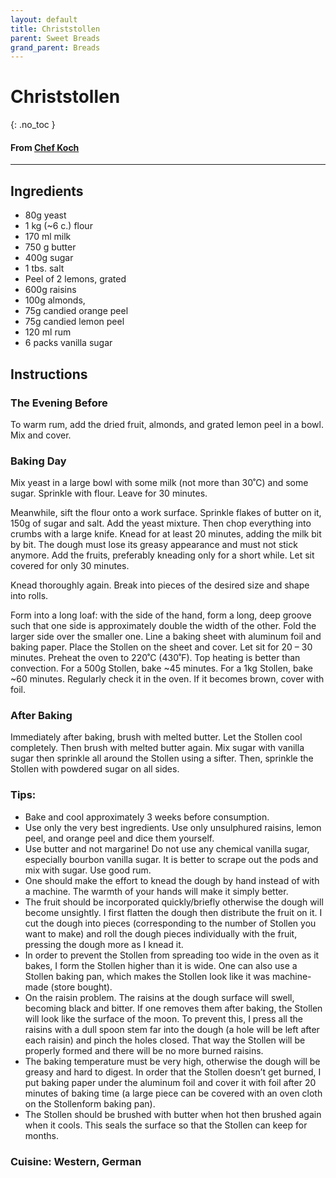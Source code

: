 ```yaml
---
layout: default
title: Christstollen
parent: Sweet Breads
grand_parent: Breads
---
```


# Christstollen
{: .no_toc }
#### From <a href="https://www.chefkoch.de/rezepte/835961188374766/Christstollen-ultimativ.html" target = "blank">Chef Koch</a>
---

## Ingredients
<ul>
	<li>80g yeast</li>
	<li>1 kg (~6 c.) flour</li>
	<li>170 ml milk</li>
	<li>750 g butter</li>
	<li>400g sugar</li>
	<li>1 tbs. salt</li>
	<li>Peel of 2 lemons, grated</li>
	<li>600g raisins</li>
	<li>100g almonds,</li>
	<li>75g candied orange peel</li>
	<li>75g candied lemon peel</li>
	<li>120 ml rum</li>
	<li>6 packs vanilla sugar</li>
</ul>

## Instructions
### The Evening Before

To warm rum, add the dried fruit, almonds, and grated lemon
peel in a bowl. Mix and cover.

### Baking Day

Mix yeast in a large bowl with some milk (not more than
30˚C) and some sugar. Sprinkle with flour. Leave for 30 minutes.

Meanwhile, sift the flour onto a work surface. Sprinkle
flakes of butter on it, 150g of sugar and salt. Add the yeast mixture. Then
chop everything into crumbs with a large knife. Knead for at least 20 minutes,
adding the milk bit by bit. The dough must lose its greasy appearance and must
not stick anymore. Add the fruits, preferably kneading only for a short while.
Let sit covered for only 30 minutes.

Knead thoroughly again. Break into pieces of the desired
size and shape into rolls. 

Form into a long loaf: with the side of the hand, form a
long, deep groove such that one side is approximately double the width of the
other. Fold the larger side over the smaller one. Line a baking sheet with
aluminum foil and baking paper. Place the Stollen on the sheet and cover. Let
sit for 20 – 30 minutes. Preheat the oven to 220˚C (430˚F). Top heating is
better than convection. For a 500g Stollen, bake ~45 minutes. For a 1kg
Stollen, bake ~60 minutes. Regularly check it in the oven. If it becomes brown,
cover with foil.

### After Baking

Immediately after baking, brush with melted butter. Let the
Stollen cool completely. Then brush with melted butter again. Mix sugar with vanilla
sugar then sprinkle all around the Stollen using a sifter. Then, sprinkle the
Stollen with powdered sugar on all sides.

### Tips:

<ul>
	<li>Bake and cool approximately 3 weeks before consumption.</li>
	<li>Use only the very best ingredients. Use only unsulphured raisins, lemon peel, and
orange peel and dice them yourself.</li>
	<li>Use butter and not margarine! Do not use any chemical vanilla sugar, especially
bourbon vanilla sugar. It is better to scrape out the pods and mix with sugar.
Use good rum.</li>
	<li>One should make the effort to knead the dough by hand instead of with a machine.
The warmth of your hands will make it simply better.</li>
	<li>The fruit should be incorporated quickly/briefly otherwise the dough will become
unsightly. I first flatten the dough then distribute the fruit on it. I cut the
dough into pieces (corresponding to the number of Stollen you want to make) and
roll the dough pieces individually with the fruit, pressing the dough more as I
knead it.</li>
	<li>In order to prevent the Stollen from spreading too wide in the oven as it bakes, I
form the Stollen higher than it is wide. One can also use a Stollen baking pan,
which makes the Stollen look like it was machine-made (store bought).</li>
	<li>On the raisin problem. The raisins at the dough surface will swell, becoming black
and bitter. If one removes them after baking, the Stollen will look like the
surface of the moon. To prevent this, I press all the raisins with a dull spoon
stem far into the dough (a hole will be left after each raisin) and pinch the
holes closed. That way the Stollen will be properly formed and there will be no
more burned raisins.</li>
	<li>The baking temperature must be very high, otherwise the dough will be greasy and
hard to digest. In order that the Stollen doesn’t get burned, I put baking
paper under the aluminum foil and cover it with foil after 20 minutes of baking
time (a large piece can be covered with an oven cloth on the Stollenform baking
pan).</li>
	<li>The Stollen should be brushed with butter when hot then brushed again when it
cools. This seals the surface so that the Stollen can keep for months.</li>
</ul>

### Cuisine: Western, German